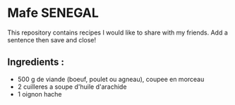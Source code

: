 # Mafe SENEGAL 
This repository contains recipes I would like to share 
with my friends. Add a sentence then save and close!

## Ingredients :
- 500 g de viande (boeuf, poulet ou agneau), coupee en morceau
- 2 cuilleres a soupe d'huile d'arachide
- 1 oignon hache

